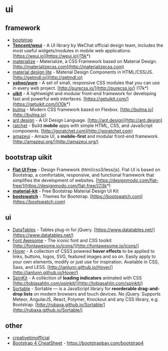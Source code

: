 ui
====

framework
----
- [bootstrap](https://github.com/twbs/bootstrap) 
- [**Tencent/weui**](https://github.com/Tencent/weui) - A UI library by WeChat official design team, includes the most useful widgets/modules in mobile web applications. [https://weui.io](https://weui.io)(15k*)
- [materialize](https://github.com/Dogfalo/materialize) - Materialize, a CSS Framework based on Material Design. [http://materializecss.com](http://materializecss.com)
- [material design lite](https://github.com/google/material-design-lite) - Material Design Components in HTML/CSS/JS. [http://getmdl.io](http://getmdl.io)
- [**yahoo/pure**](https://github.com/yahoo/pure) - A set of small, responsive CSS modules that you can use in every web project. [http://purecss.io/](http://purecss.io/) (17k*)
- [**uikit**](https://github.com/uikit/uikit) - A lightweight and modular front-end framework for developing fast and powerful web interfaces. [https://getuikit.com/](https://getuikit.com/)(10k*)
- [bulma](https://github.com/jgthms/bulma) - Modern CSS framework based on Flexbox. [http://bulma.io](http://bulma.io)
- [ant design](https://github.com/ant-design/ant-design) - A UI Design Language. [http://ant.design](http://ant.design)
- [ratchet](https://github.com/twbs/ratchet) - Build **mobile** apps with simple HTML, CSS, and JavaScript components. [http://goratchet.com](http://goratchet.com)
- [amazeui](https://github.com/amazeui/amazeui) - Amaze UI, a **mobile-first** and modular front-end framework. [http://amazeui.org/](http://amazeui.org/)

bootstrap uikit
----
- [**Flat UI Free**](https://github.com/designmodo/Flat-UI) - Design Framework (html/css3/less/js). Flat UI is based on Bootstrap, a comfortable, responsive, and functional framework that simplifies the development of websites. [https://designmodo.com/flat-free/](https://designmodo.com/flat-free/)(13k*)
- [**material-kit**](https://github.com/creativetimofficial/material-kit) - Free Bootstrap Material Design UI Kit 
- [**bootswatch**](https://github.com/thomaspark/bootswatch) - Themes for Bootstrap. [https://bootswatch.com](https://bootswatch.com)

ui
----
- [DataTables](https://github.com/DataTables/DataTables) - Tables plug-in for jQuery. [https://www.datatables.net/](https://www.datatables.net/)
- [Font Awesome](https://github.com/FortAwesome/Font-Awesome) - The iconic font and CSS toolkit [http://fontawesome.io/icons/](http://fontawesome.io/icons/)
- [Hover](https://github.com/IanLunn/Hover) - A collection of CSS3 powered **hover effects** to be applied to links, buttons, logos, SVG, featured images and so on. Easily apply to your own elements, modify or just use for inspiration. Available in CSS, Sass, and LESS. [http://ianlunn.github.io/Hover/](http://ianlunn.github.io/Hover/)
- [SpinKit](https://github.com/tobiasahlin/SpinKit) - A collection of **loading indicators** animated with CSS [http://tobiasahlin.com/spinkit/](http://tobiasahlin.com/spinkit/)
- [Sortable](https://github.com/RubaXa/Sortable) - Sortable — is a JavaScript library for **reorderable drag-and-drop lists** on modern browsers and touch devices. No jQuery. Supports Meteor, AngularJS, React, Polymer, Knockout and any CSS library, e.g. Bootstrap. [http://rubaxa.github.io/Sortable/](http://rubaxa.github.io/Sortable/)


other
----
- [creativetimofficial](https://github.com/creativetimofficial)
- [Bootstrap 4 CheatSheet](https://github.com/creativetimofficial/bootstrap4-cheatsheet) - https://bootstrapbay.com/bootstrap4


